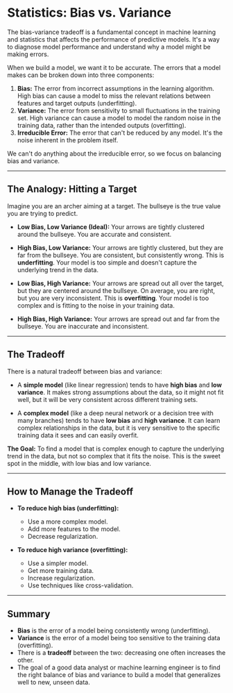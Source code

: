 # Statistics: Bias vs. Variance

The bias-variance tradeoff is a fundamental concept in machine learning and statistics that affects the performance of predictive models. It's a way to diagnose model performance and understand why a model might be making errors.

When we build a model, we want it to be accurate. The errors that a model makes can be broken down into three components:

1.  **Bias:** The error from incorrect assumptions in the learning algorithm. High bias can cause a model to miss the relevant relations between features and target outputs (underfitting).
2.  **Variance:** The error from sensitivity to small fluctuations in the training set. High variance can cause a model to model the random noise in the training data, rather than the intended outputs (overfitting).
3.  **Irreducible Error:** The error that can't be reduced by any model. It's the noise inherent in the problem itself.

We can't do anything about the irreducible error, so we focus on balancing bias and variance.

---

## The Analogy: Hitting a Target

Imagine you are an archer aiming at a target. The bullseye is the true value you are trying to predict.

*   **Low Bias, Low Variance (Ideal):** Your arrows are tightly clustered around the bullseye. You are accurate and consistent.

*   **High Bias, Low Variance:** Your arrows are tightly clustered, but they are far from the bullseye. You are consistent, but consistently wrong. This is **underfitting**. Your model is too simple and doesn't capture the underlying trend in the data.

*   **Low Bias, High Variance:** Your arrows are spread out all over the target, but they are centered around the bullseye. On average, you are right, but you are very inconsistent. This is **overfitting**. Your model is too complex and is fitting to the noise in your training data.

*   **High Bias, High Variance:** Your arrows are spread out and far from the bullseye. You are inaccurate and inconsistent.

---

## The Tradeoff

There is a natural tradeoff between bias and variance:

-   A **simple model** (like linear regression) tends to have **high bias** and **low variance**. It makes strong assumptions about the data, so it might not fit well, but it will be very consistent across different training sets.

-   A **complex model** (like a deep neural network or a decision tree with many branches) tends to have **low bias** and **high variance**. It can learn complex relationships in the data, but it is very sensitive to the specific training data it sees and can easily overfit.

**The Goal:** To find a model that is complex enough to capture the underlying trend in the data, but not so complex that it fits the noise. This is the sweet spot in the middle, with low bias and low variance.

---

## How to Manage the Tradeoff

-   **To reduce high bias (underfitting):**
    -   Use a more complex model.
    -   Add more features to the model.
    -   Decrease regularization.

-   **To reduce high variance (overfitting):**
    -   Use a simpler model.
    -   Get more training data.
    -   Increase regularization.
    -   Use techniques like cross-validation.

---

## Summary

-   **Bias** is the error of a model being consistently wrong (underfitting).
-   **Variance** is the error of a model being too sensitive to the training data (overfitting).
-   There is a **tradeoff** between the two: decreasing one often increases the other.
-   The goal of a good data analyst or machine learning engineer is to find the right balance of bias and variance to build a model that generalizes well to new, unseen data.
